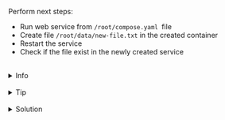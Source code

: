
Perform next steps:
- Run web service from `/root/compose.yaml `file
- Create file `/root/data/new-file.txt` in the created container
- Restart the service
- Check if the file exist in the newly created service

<br>
<details><summary>Info</summary>
<br>

```plain
Running docker compose up for the first time creates a volume. Docker reuses the same volume when you run the command subsequently.

Documentation - https://docs.docker.com/storage/volumes/#use-a-volume-with-docker-compose
```

</details>

<br>
<details><summary>Tip</summary>
<br>

```plain
If the volume is empty, volume is populated by data from container. 
Otherwise, the data in the container is going to be replaced by the volume's data.

Check out `Using volume mounts` scenario in Docker course (https://killercoda.com/docker) to get deeper understanding of volumes in Docker.
```

</details>


<br>
<details><summary>Solution</summary>
<br>

<br>

Run web service:

<br>

```plain
docker compose up -d
```{{exec}}

<br>

Create file in the created container:

<br>

```plain
docker compose exec web 'touch /root/data/new-file.txt'
```{{exec}}

<br>

Restart the service:

<br>

```plain
docker compose restart
```{{exec}}

<br>

Check if the file exist in the new service:

<br>

```plain
docker compose exec web 'ls /root/data'
```{{exec}}
